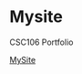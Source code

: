 # Mysite
CSC106 Portfolio

<a href="https://vinaiphomsouvannady.github.io/Mysite/" target="_blank" rel="noopener noreferrer">MySite</a>